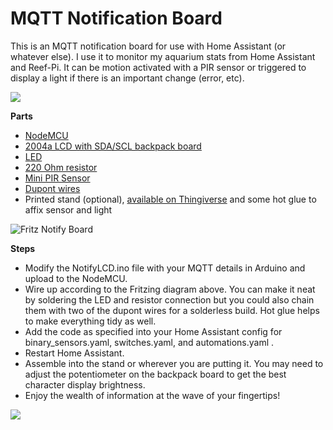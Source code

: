 # MQTT Notification Board

This is an MQTT notification board for use with Home Assistant (or whatever else). I use it to monitor my aquarium stats from Home Assistant and Reef-Pi. It can be motion activated with a PIR sensor or triggered to display a light if there is an important change (error, etc).

![](https://github.com/sfgabe/OITProjects/blob/master/InShot_20210227_024037147.jpg)

**Parts**
- [NodeMCU](https://amzn.to/3dRN0tK)
- [2004a LCD with SDA/SCL backpack board](https://amzn.to/3dLF3Xc)
- [LED](https://amzn.to/3bKENox)
- [220 Ohm resistor](https://amzn.to/3r0BGzo)
- [Mini PIR Sensor](https://amzn.to/2ZV0lJH)
- [Dupont wires](https://amzn.to/3q0LNCQ)
- Printed stand (optional), [available on Thingiverse](https://www.thingiverse.com/thing:4329402) and some hot glue to affix sensor and light

![Fritz Notify Board](https://github.com/sfgabe/OITProjects/blob/master/NotifyLCD_with_MQTT/mqtt-notify-board_bb.png)

**Steps**

- Modify the NotifyLCD.ino file with your MQTT details in Arduino and upload to the NodeMCU.
- Wire up according to the Fritzing diagram above. You can make it neat by soldering the LED and resistor connection but you could also chain them with two of the dupont wires for a solderless build. Hot glue helps to make everything tidy as well.
- Add the code as specified into your Home Assistant config for binary_sensors.yaml, switches.yaml, and automations.yaml .
- Restart Home Assistant.
- Assemble into the stand or wherever you are putting it. You may need to adjust the potentiometer on the backpack board to get the best character display brightness.
- Enjoy the wealth of information at the wave of your fingertips!

![](https://github.com/sfgabe/OITProjects/blob/master/NotifyLCD_with_MQTT/20210222_231437.jpg)
